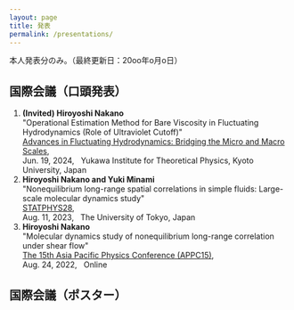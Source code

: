 ```yaml
---
layout: page
title: 発表
permalink: /presentations/
---
```


本人発表分のみ。（最終更新日：20oo年o月o日）

## 国際会議（口頭発表）

<ol>
  <li>
    <b>(Invited) Hiroyoshi Nakano</b><br>
    "Operational Estimation Method for Bare Viscosity in Fluctuating Hydrodynamics (Role of Ultraviolet Cutoff)"<br>
    <a href="https://www2.yukawa.kyoto-u.ac.jp/~hydro-2024/home.html">Advances in Fluctuating Hydrodynamics: Bridging the Micro and Macro Scales</a>,<br>
    Jun. 19, 2024,&nbsp;&nbsp; Yukawa Institute for Theoretical Physics, Kyoto University, Japan
  </li>
  <li>
    <b>Hiroyoshi Nakano and Yuki Minami</b><br>
    "Nonequilibrium long-range spatial correlations in simple fluids: Large-scale molecular dynamics study"<br>
    <a href="https://statphys28.org">STATPHYS28</a>,<br>
    Aug. 11, 2023,&nbsp;&nbsp; The University of Tokyo, Japan
  </li>
  <li>
    <b>Hiroyoshi Nakano</b><br>
    "Molecular dynamics study of nonequilibrium long-range correlation under shear flow"<br>
    <a href="https://www.appc15.org">The 15th Asia Pacific Physics Conference (APPC15)</a>,<br>
    Aug. 24, 2022,&nbsp;&nbsp; Online
  </li>
</ol>


## 国際会議（ポスター）
<ol>
</ol>

